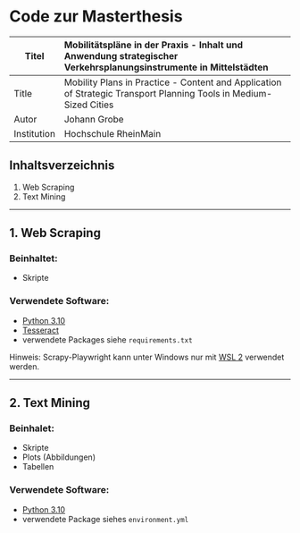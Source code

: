 # Code zur Masterthesis

| Titel | Mobilitätspläne in der Praxis - Inhalt und Anwendung strategischer Verkehrsplanungsinstrumente in Mittelstädten   |
|-------|:-------------------|
| Title | Mobility Plans in Practice - Content and Application of Strategic Transport Planning Tools in Medium-Sized Cities |
| Autor    |   Johann Grobe        |
| Institution   | Hochschule RheinMain      |


## Inhaltsverzeichnis
1. Web Scraping
2. Text Mining

* * *

## 1. Web Scraping

### Beinhaltet:
- Skripte

### Verwendete Software:
- [Python 3.10](https://www.python.org/)
- [Tesseract](https://github.com/tesseract-ocr/tesseract)
- verwendete Packages siehe `requirements.txt`

Hinweis: Scrapy-Playwright kann unter Windows nur mit [WSL 2](https://learn.microsoft.com/de-de/windows/wsl/install) verwendet werden.

* * *

## 2. Text Mining

### Beinhalet:
- Skripte
- Plots (Abbildungen)
- Tabellen

### Verwendete Software:
- [Python 3.10](https://www.python.org/)
- verwendete Package siehes `environment.yml`